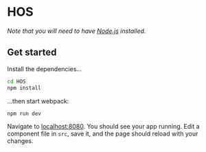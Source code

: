 # HOS

*Note that you will need to have [Node.js](https://nodejs.org) installed.*


## Get started

Install the dependencies...

```bash
cd HOS
npm install
```

...then start webpack:

```bash
npm run dev
```

Navigate to [localhost:8080](http://localhost:8080). You should see your app running. Edit a component file in `src`, save it, and the page should reload with your changes.
